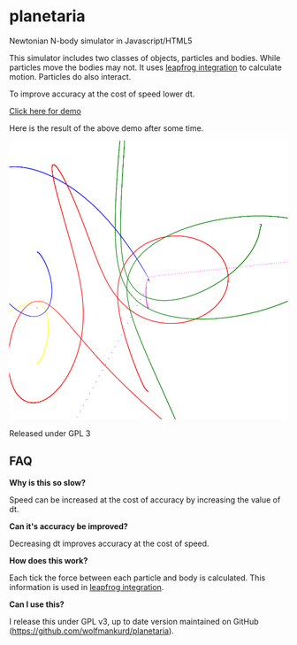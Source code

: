 # planetaria
Newtonian N-body simulator in Javascript/HTML5

This simulator includes two classes of objects, particles and bodies. While particles move the bodies may not. It uses [leapfrog integration](https://en.wikipedia.org/wiki/Leapfrog_integration) to calculate motion. Particles do also interact.

To improve accuracy at the cost of speed lower dt.

[Click here for demo](https://wolfmankurd.github.io/planetaria/)

Here is the result of the above demo after some time.

![Demo Screenshot](screenshot.png?raw=true)

Released under GPL 3


## FAQ

**Why is this so slow?**

Speed can be increased at the cost of accuracy by increasing the value of dt.

**Can it's accuracy be improved?**

Decreasing dt improves accuracy at the cost of speed.

**How does this work?**

Each tick the force between each particle and body is calculated. This information is used in [leapfrog integration](https://en.wikipedia.org/wiki/Leapfrog_integration).

**Can I use this?**

I release this under GPL v3, up to date version maintained on GitHub (https://github.com/wolfmankurd/planetaria).
